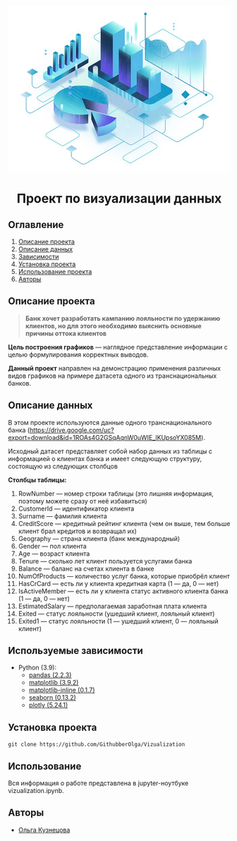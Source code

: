 ![](images/image.png)
# <center> Проект по визуализации данных </center>
## Оглавление
1. [Описание проекта](#Описание-проекта)
2. [Описание данных](#Описание-данных)
3. [Зависимости](#Зависимости)
4. [Установка проекта](#Установка-проекта)
5. [Использование проекта](#Использование-проекта)
6. [Авторы](#Авторы)

## Описание проекта

> **Банк хочет разработать кампанию лояльности по удержанию клиентов, но для этого необходимо выяснить основные причины оттока клиентов** 

**Цель построения графиков** — наглядное представление информации с целью формулирования корректных выводов.


**Данный проект** направлен на демонстрацию применения различных видов графиков на примере датасета одного из транснациональных банков.


## Описание данных
В этом проекте используются данные одного транснационального банка (https://drive.google.com/uc?export=download&id=1ROAs4G2GSqAqnW0uWIE_lKUpsoYX085M).

Исходный датасет представляет собой набор данных из таблицы с информацией о клиентах банка и имеет следующую структуру, состоящую из следующих столбцов 

**Столбцы таблицы:**

1.	RowNumber — номер строки таблицы (это лишняя информация, поэтому можете сразу от неё избавиться)
2.	CustomerId — идентификатор клиента
3.	Surname — фамилия клиента
4.	CreditScore — кредитный рейтинг клиента (чем он выше, тем больше клиент брал кредитов и возвращал их)
5.	Geography — страна клиента (банк международный)
6.	Gender — пол клиента
7.	Age — возраст клиента
8.	Tenure — сколько лет клиент пользуется услугами банка
9.	Balance — баланс на счетах клиента в банке
10.	NumOfProducts — количество услуг банка, которые приобрёл клиент
11.	HasCrCard — есть ли у клиента кредитная карта (1 — да, 0 — нет)
12.	IsActiveMember — есть ли у клиента статус активного клиента банка (1 — да, 0 — нет)
13.	EstimatedSalary — предполагаемая заработная плата клиента
14.	Exited — статус лояльности (ушедший клиент, лояльный клиент)
15.	Exited1 — статус лояльности (1 — ушедший клиент, 0 — лояльный клиент)


## Используемые зависимости
* Python (3.9):
    * [pandas (2.2.3)](https://pandas.pydata.org)
    * [matplotlib (3.9.2)](https://matplotlib.org)
    * [matplotlib-inline (0.1.7)](https://matplotlib.org)
    * [seaborn (0.13.2)](https://seaborn.pydata.org)
    * [plotly (5.24.1)](https://plotly.com/python/)


## Установка проекта

```
git clone https://github.com/GithubberOlga/Vizualization
```

## Использование
Вся информация о работе представлена в jupyter-ноутбуке vizualization.ipynb.

## Авторы

* [Ольга Кузнецова](https://github.com/GithubberOlga)